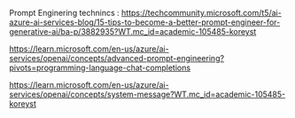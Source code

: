 Prompt Enginering technincs : https://techcommunity.microsoft.com/t5/ai-azure-ai-services-blog/15-tips-to-become-a-better-prompt-engineer-for-generative-ai/ba-p/3882935?WT.mc_id=academic-105485-koreyst


https://learn.microsoft.com/en-us/azure/ai-services/openai/concepts/advanced-prompt-engineering?pivots=programming-language-chat-completions

https://learn.microsoft.com/en-us/azure/ai-services/openai/concepts/system-message?WT.mc_id=academic-105485-koreyst
